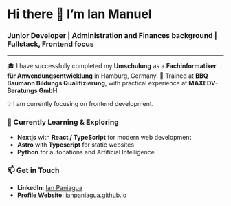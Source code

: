 # Hi there 👋 I’m Ian Manuel  

### Junior Developer | Administration and Finances background | Fullstack, Frontend focus

***  

🎓 I have successfully completed my **Umschulung** as a **Fachinformatiker für Anwendungsentwicklung** in Hamburg, Germany.
🏫 Trained at **BBQ Baumann Bildungs Qualifizierung**, with practical experience at **MAXEDV-Beratungs GmbH**.  

💡 I am currently focusing on frontend development.

### 🌱 Currently Learning & Exploring  
- **Nextjs** with **React / TypeScript** for modern web development  
- **Astro** with **Typescript** for static websites
- **Python** for autonations and Artificial Intelligence

### 📫 Get in Touch  
- **LinkedIn**: [Ian Paniagua](http://www.linkedin.com/in/ian-paniagua)
- **Profile Website**: [ianpaniagua.github.io](https://ianpaniagua.github.io/IanPaniagua/)  
